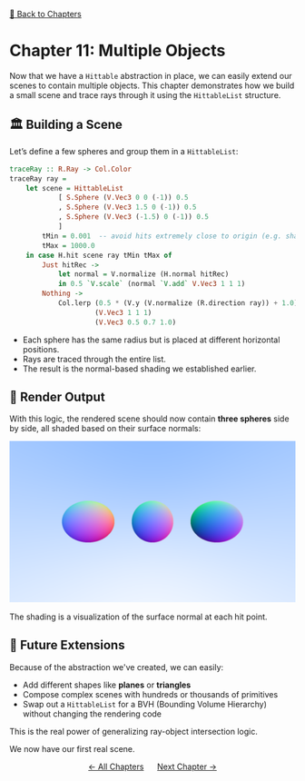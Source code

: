 [🔗 Back to Chapters](/README.md#-chapters)

# Chapter 11: Multiple Objects

Now that we have a `Hittable` abstraction in place, we can easily extend our scenes to contain multiple objects. This chapter demonstrates how we build a small scene and trace rays through it using the `HittableList` structure.

## 🏛️ Building a Scene

Let’s define a few spheres and group them in a `HittableList`:

```haskell
traceRay :: R.Ray -> Col.Color
traceRay ray =
    let scene = HittableList
            [ S.Sphere (V.Vec3 0 0 (-1)) 0.5
            , S.Sphere (V.Vec3 1.5 0 (-1)) 0.5
            , S.Sphere (V.Vec3 (-1.5) 0 (-1)) 0.5
            ]
        tMin = 0.001  -- avoid hits extremely close to origin (e.g. shadow acne)
        tMax = 1000.0
    in case H.hit scene ray tMin tMax of
        Just hitRec ->
            let normal = V.normalize (H.normal hitRec)
            in 0.5 `V.scale` (normal `V.add` V.Vec3 1 1 1)
        Nothing ->
            Col.lerp (0.5 * (V.y (V.normalize (R.direction ray)) + 1.0))
                     (V.Vec3 1 1 1)
                     (V.Vec3 0.5 0.7 1.0)
```

- Each sphere has the same radius but is placed at different horizontal positions.
- Rays are traced through the entire list.
- The result is the normal-based shading we established earlier.

## 📸 Render Output

With this logic, the rendered scene should now contain **three spheres** side by side, all shaded based on their surface normals:

![Multiple Spheres](./media/11/multiple_spheres.png)

The shading is a visualization of the surface normal at each hit point.

## 🔄 Future Extensions

Because of the abstraction we've created, we can easily:

- Add different shapes like **planes** or **triangles**
- Compose complex scenes with hundreds or thousands of primitives
- Swap out a `HittableList` for a BVH (Bounding Volume Hierarchy) without changing the rendering code

This is the real power of generalizing ray-object intersection logic.

We now have our first real scene.

<div align="center">
  <a href="./10_hittable_abstraction.md">← All Chapters</a>&nbsp;&nbsp;&nbsp;&nbsp;&nbsp;
  <a href="./12_fixing_perspective.md">Next Chapter →</a>
</div>
